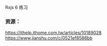 Rxjs 6 练习

### 资源：
https://ithelp.ithome.com.tw/articles/10189028
https://www.jianshu.com/c/0521ef8586bb
